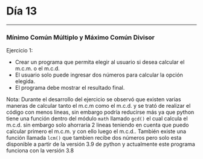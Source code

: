 # **Día 13**
---
### Mínimo Común Múltiplo y Máximo Común Divisor

Ejercicio 1: 
 * Crear un programa que permita elegir al usuario si desea calcular el m.c.m. o el m.c.d. 
 * El usuario solo puede ingresar dos números para calcular la opción elegida.
 * El programa debe mostrar el resultado final.

 Nota: Durante el desarrollo del ejercicio se observó que existen varias maneras de calcular tanto el m.c.m como el m.c.d. y se trató de realizar el código con menos lineas, sin embargo podría reducirse más ya que python tiene una función dentro del módulo `math` llamado `gcd()` el cual calcula el m.c.d. sin embargo solo ahorraria 2 lineas teniendo en cuenta que puedo calcular primero el m.c.m. y con ello luego el m.c.d.. También existe una función llamada `lcm()` que tambien recibe dos números pero solo esta disponible a partir de la versión 3.9 de python y actualmente este programa funciona con la versión 3.8